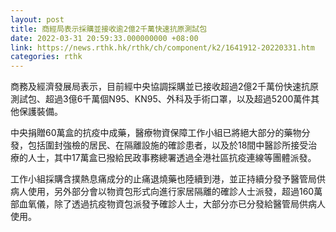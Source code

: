 ```yaml
---
layout: post
title: 商經局表示採購並接收逾2億2千萬快速抗原測試包
date: 2022-03-31 20:59:33.000000000 +08:00
link: https://news.rthk.hk/rthk/ch/component/k2/1641912-20220331.htm
categories: rthk
---
```


商務及經濟發展局表示，目前經中央協調採購並已接收超過2億2千萬份快速抗原測試包、超過3億6千萬個N95、KN95、外科及手術口罩，以及超過5200萬件其他保護裝備。
 
中央捐贈60萬盒的抗疫中成藥，醫療物資保障工作小組已將絕大部分的藥物分發，包括圍封強檢的居民、在隔離設施的確診患者，以及於18間中醫診所接受治療的人士，其中17萬盒已撥給民政事務總署透過全港社區抗疫連線等團體派發。
 
工作小組採購含撲熱息痛成分的止痛退燒藥也陸續到港，並正持續分發予醫管局供病人使用，另外部分會以物資包形式向進行家居隔離的確診人士派發，超過160萬部血氧儀，除了透過抗疫物資包派發予確診人士，大部分亦已分發給醫管局供病人使用。
